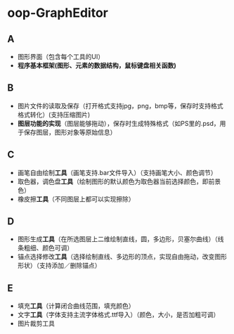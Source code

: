 # oop-GraphEditor

## A
- 图形界面（包含每个工具的UI）
- **程序基本框架(图形、元素的数据结构，鼠标键盘相关函数)**

## B
- 图片文件的读取及保存（打开格式支持jpg，png，bmp等，保存时支持格式格式转化）(支持压缩图片)
- **图层功能的实现**（图层能够拖动），保存时生成特殊格式（如PS里的.psd，用于保存图层，图形对象等原始信息）

## C
- 画笔自由绘制**工具**（画笔支持.bar文件导入）（支持画笔大小、颜色调节）
- 取色器，调色盘**工具**（绘制图形的默认颜色为取色器当前选择颜色，即前景色）
- 橡皮擦**工具**（不同图层上都可以实现擦除）

## D
- 图形生成**工具**（在所选图层上二维绘制直线，圆，多边形，贝塞尔曲线）（线条粗细、颜色可调）
- 锚点选择修改**工具**（选择绘制直线、多边形的顶点，实现自由拖动，改变图形形状）（支持添加／删除锚点）

## E
- 填充**工具**（计算闭合曲线范围，填充颜色）
- 文字**工具**（字体支持主流字体格式.ttf导入）（颜色，大小，是否加粗可调）
- 图片裁剪工具
